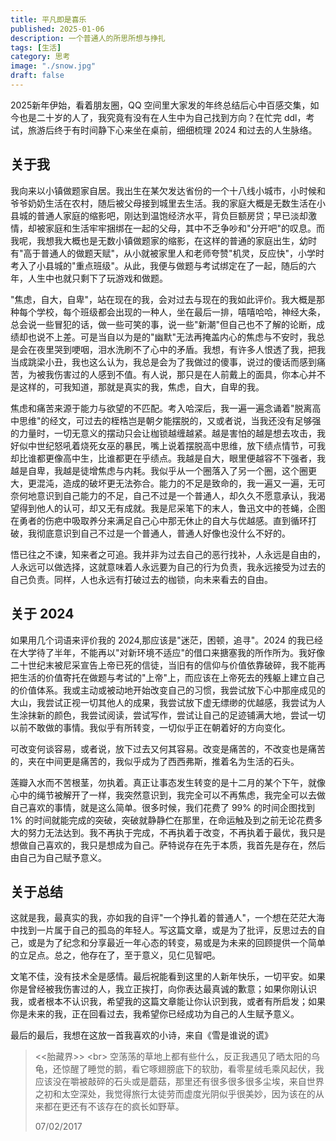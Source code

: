 ```yaml
---
title: 平凡即是喜乐
published: 2025-01-06
description: 一个普通人的所思所想与挣扎
tags: [生活]
category: 思考
image: "./snow.jpg"
draft: false
---
```


2025新年伊始，看着朋友圈，QQ 空间里大家发的年终总结后心中百感交集，如今也是二十岁的人了，我究竟有没有在人生中为自己找到方向？在忙完 ddl，考试，旅游后终于有时间静下心来坐在桌前，细细梳理 2024 和过去的人生脉络。

## 关于我

我向来以小镇做题家自居。我出生在某欠发达省份的一个十八线小城市，小时候和爷爷奶奶生活在农村，随后被父母接到城里去生活。我的家庭大概是无数生活在小县城的普通人家庭的缩影吧，刚达到温饱经济水平，背负巨额房贷；早已淡却激情，却被家庭和生活牢牢捆绑在一起的父母，其中不乏争吵和"分开吧"的叹息。而我呢，我想我大概也是无数小镇做题家的缩影，在这样的普通的家庭出生，幼时有"高于普通人的做题天赋"，从小就被家里人和老师夸赞"机灵，反应快"，小学时考入了小县城的"重点班级"。从此，我便与做题与考试绑定在了一起，随后的六年，人生中也就只剩下了玩游戏和做题。

"焦虑，自大，自卑"，站在现在的我，会对过去与现在的我如此评价。我大概是那种每个学校，每个班级都会出现的一种人，坐在最后一排，嘻嘻哈哈，神经大条，总会说一些冒犯的话，做一些可笑的事，说一些"新潮"但自己也不了解的论断，成绩却也说不上差。可是当自以为是的"幽默"无法再掩盖内心的焦虑与不安时，我总是会在夜里哭到哽咽，泪水洗刷不了心中的矛盾。我想，有许多人恨透了我，把我当成跳梁小丑，我也这么认为，我总是会为了我做过的傻事，说过的傻话而感到痛苦，为被我伤害过的人感到不值。有人说，那只是在人前戴上的面具，你本心并不是这样的，可我知道，那就是真实的我，焦虑，自大，自卑的我。

焦虑和痛苦来源于能力与欲望的不匹配。考入哈深后，我一遍一遍念诵着"脱离高中思维"的经文，可过去的桎梏岂是朝夕能摆脱的，又或者说，当我还没有足够强的力量时，一切无意义的摆动只会让枷锁越缠越紧。越是害怕的越是想去攻击，我好似中世纪怒吼着烧死女巫的暴民，嘴上说着摆脱高中思维，放下绩点情节，可我却比谁都更像高中生，比谁都更在乎绩点。我越是自大，眼里便越容不下强者，我越是自卑，我越是徒增焦虑与内耗。我似乎从一个圈落入了另一个圈，这个圈更大，更混沌，造成的破坏更无法弥合。能力的不足是致命的，我一遍又一遍，无可奈何地意识到自己能力的不足，自己不过是一个普通人，却久久不愿意承认，我渴望得到他人的认可，却又无有成就。我是尼采笔下的末人，鲁迅文中的苍蝇，企图在勇者的伤疤中吸取养分来满足自己心中那无休止的自大与优越感。直到循环打破，我彻底意识到自己不过是一个普通人，普通人好像也没什么不好的。

悟已往之不谏，知来者之可追。我并非为过去自己的恶行找补，人永远是自由的，人永远可以做选择，这就意味着人永远要为自己的行为负责，我永远接受为过去的自己负责。同样，人也永远有打破过去的枷锁，向未来看去的自由。

## 关于 2024

如果用几个词语来评价我的 2024,那应该是"迷茫，困顿，追寻"。2024 的我已经在大学待了半年，不能再以"对新环境不适应"的借口来搪塞我的所作所为。我好像二十世纪末被尼采宣告上帝已死的信徒，当旧有的信仰与价值依靠破碎，我不能再把生活的价值寄托在做题与考试的"上帝"上，而应该在上帝死去的残躯上建立自己的价值体系。我或主动或被动地开始改变自己的习惯，我尝试放下心中那座成见的大山，我尝试正视一切其他人的成果，我尝试放下虚无缥缈的优越感，我尝试为人生涂抹新的颜色，我尝试阅读，尝试写作，尝试让自己的足迹铺满大地，尝试一切以前不敢做的事情。我似乎有所转变，一切似乎正在朝着好的方向变化。

可改变何谈容易，或者说，放下过去又何其容易。改变是痛苦的，不改变也是痛苦的，夹在中间更是痛苦的，我似乎成为了西西弗斯，推着名为生活的石头。

莲瓣入水而不苦根茎，勿执着。真正让事态发生转变的是十二月的某个下午，就像心中的绳节被解开了一样，我突然意识到，我完全可以不再焦虑，我完全可以去做自己喜欢的事情，就是这么简单。很多时候，我们花费了 99% 的时间企图找到 1% 的时间就能完成的突破，突破就静静伫在那里，在命运触及到之前无论花费多大的努力无法达到。我不再执于完成，不再执着于改变，不再执着于最优，我只是想做自己喜欢的，我只是想成为自己。萨特说存在先于本质，我首先是存在，然后由自己为自己赋予意义。

## 关于总结

这就是我，最真实的我，亦如我的自评"一个挣扎着的普通人"，一个想在茫茫大海中找到一片属于自己的孤岛的年轻人。写这篇文章，或是为了批评，反思过去的自己，或是为了纪念和分享最近一年心态的转变，易或是为未来的回顾提供一个简单的立足点。总之，他存在了，至于意义，见仁见智吧。

文笔不佳，没有技术全是感情。最后祝能看到这里的人新年快乐，一切平安。如果你是曾经被我伤害过的人，我立正挨打，向你表达最真诚的歉意；如果你刚认识我，或者根本不认识我，希望我的这篇文章能让你认识到我，或者有所启发；如果你是未来的我，正在回看过去，我希望你已经成功为自己的人生赋予意义。

最后的最后，我想在这放一首我喜欢的小诗，来自《雪是谁说的谎》

>
> <<胎藏界>> 
> <br\>
> 空荡荡的草地上都有些什么，反正我遇见了晒太阳的乌龟，还惊醒了睡觉的鹅，看它啄翅膀底下的软肋，看零星绒毛乘风起伏，我应该没在嚼被敲碎的石头或是蘑菇，那里还有很多很多很多尘埃，来自世界之初和太空深处，我觉得旅行太徒劳而虚度光阴似乎很美妙，因为该在的从来都在更还有不该存在的疯长如野草。
>
> 07/02/2017